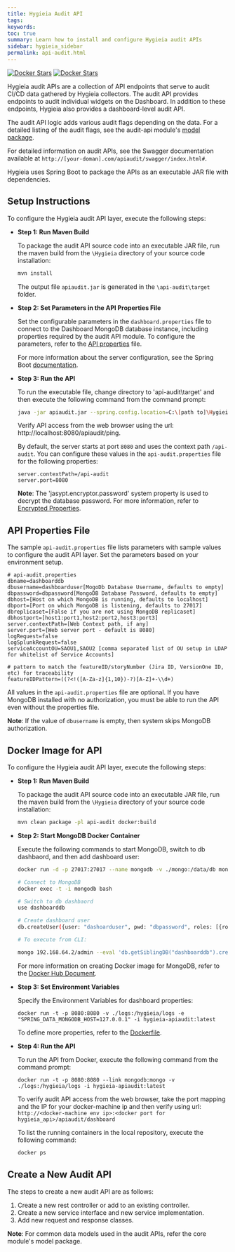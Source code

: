 ```yaml
---
title: Hygieia Audit API
tags:
keywords:
toc: true
summary: Learn how to install and configure Hygieia audit APIs
sidebar: hygieia_sidebar
permalink: api-audit.html
---
```

[![Docker Stars](https://img.shields.io/docker/stars/capitalone/hygieia-api.svg)](https://hub.docker.com/r/capitalone/hygieia-api/)
[![Docker Stars](https://img.shields.io/docker/pulls/capitalone/hygieia-api.svg)](https://hub.docker.com/r/capitalone/hygieia-api/)

Hygieia audit APIs are a collection of API endpoints that serve to audit CI/CD data gathered by Hygieia collectors. The audit API provides endpoints to audit individual widgets on the Dashboard. In addition to these endpoints, Hygieia also provides a dashboard-level audit API. 

The audit API logic adds various audit flags depending on the data. For a  detailed listing of the audit flags, see the audit-api module's [model package](https://github.com/capitalone/Hygieia/blob/master/api-audit/src/main/java/com/capitalone/dashboard/model/AuditStatus.java).

For detailed information on audit APIs, see the Swagger documentation available at `http://[your-doman].com/apiaudit/swagger/index.html#`. 

Hygieia uses Spring Boot to package the APIs as an executable JAR file with dependencies.

## Setup Instructions

To configure the Hygieia audit API layer, execute the following steps:

*	**Step 1: Run Maven Build**

	To package the audit API source code into an executable JAR file, run the maven build from the `\Hygieia` directory of your source code installation:

	```bash
	mvn install
	```

	The output file `apiaudit.jar` is generated in the `\api-audit\target` folder.

*	**Step 2: Set Parameters in the API Properties File**

	Set the configurable parameters in the `dashboard.properties` file to connect to the Dashboard MongoDB database instance, including properties required by the audit API module. To configure the parameters, refer to the [API properties](#api-properties-file) file.

	For more information about the server configuration, see the Spring Boot [documentation](http://docs.spring.io/spring-boot/docs/current-SNAPSHOT/reference/htmlsingle/#boot-features-external-config-application-property-files).

*	**Step 3: Run the API**

	To run the executable file, change directory to 'api-audit\target' and then execute the following command from the command prompt:

	```bash
	java -jar apiaudit.jar --spring.config.location=C:\[path to]\Hygieia\api-audit\api-audit.properties
	```
	Verify API access from the web browser using the url: http://localhost:8080/apiaudit/ping.

	By default, the server starts at port `8080` and uses the context path `/api-audit`. You can configure these values in the `api-audit.properties` file for the following properties:

	```properties
	server.contextPath=/api-audit
	server.port=8080
	```

	**Note**: The 'jasypt.encryptor.password' system property is used to decrypt the database password. For more information, refer to [Encrypted Properties](../collectors/collectors.md#encrypted-properties).

## API Properties File

The sample `api-audit.properties` file lists parameters with sample values to configure the audit API layer. Set the parameters based on your environment setup.

```properties
# api-audit.properties
dbname=dashboarddb
dbusername=dashboarduser[MogoDb Database Username, defaults to empty]
dbpassword=dbpassword[MongoDB Database Password, defaults to empty]
dbhost=[Host on which MongoDB is running, defaults to localhost]
dbport=[Port on which MongoDB is listening, defaults to 27017]
dbreplicaset=[False if you are not using MongoDB replicaset]
dbhostport=[host1:port1,host2:port2,host3:port3]
server.contextPath=[Web Context path, if any]
server.port=[Web server port - default is 8080]
logRequest=false
logSplunkRequest=false
serviceAccountOU=SAOU1,SAOU2 [comma separated list of OU setup in LDAP for whitelist of Service Accounts]

# pattern to match the featureID/storyNumber (Jira ID, VersionOne ID, etc) for traceability
featureIDPattern=((?<!([A-Za-z]{1,10})-?)[A-Z]+-\\d+)
```

All values in the `api-audit.properties` file are optional. If you have MongoDB installed with no authorization, you must be able to run the API even without the properties file.

**Note**: If the value of `dbusername` is empty, then system skips MongoDB authorization.

## Docker Image for API

To configure the Hygieia audit API layer, execute the following steps:

*	**Step 1: Run Maven Build**

	To package the audit API source code into an executable JAR file, run the maven build from the `\Hygieia` directory of your source code installation:

	```bash
	mvn clean package -pl api-audit docker:build
	```
	
*	**Step 2: Start MongoDB Docker Container**

	Execute the following commands to start MongoDB, switch to db dashbaord, and then add dashboard user:

	``` bash
	docker run -d -p 27017:27017 --name mongodb -v ./mongo:/data/db mongo:latest  mongod --smallfiles

	# Connect to MongoDB
	docker exec -t -i mongodb bash

	# Switch to db dashbaord
	use dashboarddb

	# Create dashboard user
	db.createUser({user: "dashoarduser", pwd: "dbpassword", roles: [{role: "readWrite", db: "dashboarddb"}]})

	# To execute from CLI:

	mongo 192.168.64.2/admin --eval 'db.getSiblingDB("dashboarddb").createUser({user: "dashboarduser", pwd: "dbpassword", roles: [{role: "readWrite", db: "dashboarddb"}]})'
	```

	For more information on creating Docker image for MongoDB, refer to the [Docker Hub Document](https://hub.docker.com/r/library/mongo/).

*   **Step 3: Set Environment Variables**

	Specify the Environment Variables for dashboard properties:

	```
	docker run -t -p 8080:8080 -v ./logs:/hygieia/logs -e "SPRING_DATA_MONGODB_HOST=127.0.0.1" -i hygieia-apiaudit:latest
	```

	To define more properties, refer to the [Dockerfile](https://github.com/capitalone/Hygieia/blob/master/api-audit/docker/Dockerfile).

*	**Step 4: Run the API**

	To run the API from Docker, execute the following command from the command prompt:

	```
	docker run -t -p 8080:8080 --link mongodb:mongo -v ./logs:/hygieia/logs -i hygieia-apiaudit:latest
	```
	To verify audit API access from the web browser, take the port mapping and the IP for your docker-machine <env> ip and then verify using url: `http://<docker-machine env ip>:<docker port for hygieia_api>/apiaudit/dashboard`

	To list the running containers in the local repository, execute the following command:

	```bash
	docker ps
	```

## Create a New Audit API

The steps to create a new audit API are as follows:

1. Create a new rest controller or add to an existing controller.
2. Create a new service interface and new service implementation.
3. Add new request and response classes.

**Note**: For common data models used in the audit APIs, refer the core module's model package.
